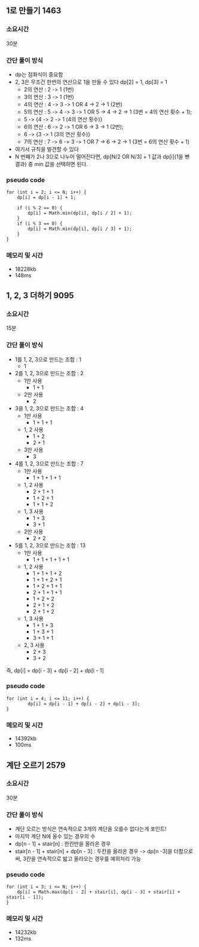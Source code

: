 ## 1로 만들기 1463
### 소요시간
30분

### 간단 풀이 방식
- dp는 점화식이 중요함
- 2, 3은 무조건 한번의 연산으로 1을 만들 수 있다 dp[2] = 1, dp[3] = 1
    - 2의 연산 : 2 -> 1 (1번)
    - 3의 연산 : 3 -> 1 (1번)
    - 4의 연산 : 4 -> 3 -> 1 OR 4 -> 2 -> 1 (2번)
    - 5의 연산 : 5 -> 4 -> 3 -> 1 OR 5 -> 4 -> 2 -> 1 (3번 = 4의 연산 횟수 + 1);
    - 5 -> {4 -> 2 -> 1 (4의 연산 횟수)}
    - 6의 연산 : 6 -> 2 -> 1 OR 6 -> 3 -> 1 (2번);
    - 6 -> {3 -> 1 (3의 연산 횟수)}
    - 7의 연산 : 7 -> 6 -> 3 -> 1 OR 7 -> 6 -> 2 -> 1 (3번 = 6의 연산 횟수 + 1)
- 여기서 규칙을 발견할 수 있다
- N 번째가 2나 3으로 나누어 떨어진다면, dp[N/2 OR N/3] + 1 값과 dp[i](1을 뺸 결과) 중 min 값을 선택하면 된다.

### pseudo code
```
for (int i = 2; i <= N; i++) {
    dp[i] = dp[i - 1] + 1;

    if (i % 2 == 0) {
        dp[i] = Math.min(dp[i], dp[i / 2] + 1);
    }
    if (i % 3 == 0) {
        dp[i] = Math.min(dp[i], dp[i / 3] + 1);
    }
}
```

### 메모리 및 시간
- 18228kb
- 148ms

## 1, 2, 3 더하기 9095
### 소요시간
15분

### 간단 풀이 방식
- 1를 1, 2, 3으로 만드는 조합 : 1
    - 1
- 2를 1, 2, 3으로 만드는 조합 : 2
    - 1만 사용
        - 1 + 1
    - 2만 사용
        - 2
- 3을 1, 2, 3으로 만드는 조합 : 4
    - 1만 사용
        - 1 + 1 + 1
    - 1, 2 사용
        - 1 + 2
        - 2 + 1
    - 3만 사용
        - 3
- 4를 1, 2, 3으로 만드는 조합 : 7
    - 1만 사용
        - 1 + 1 + 1 + 1
    - 1, 2 사용
        - 2 + 1 + 1
        - 1 + 2 + 1
        - 1 + 1 + 2
    - 1, 3 사용
        - 1 + 3
        - 3 + 1
    - 2만 사용
        - 2 + 2
- 5를 1, 2, 3으로 만드는 조합 : 13
    - 1만 사용
        - 1 + 1 + 1 + 1 + 1
    - 1, 2 사용
        - 1 + 1 + 1 + 2
        - 1 + 1 + 2 + 1
        - 1 + 2 + 1 + 1
        - 2 + 1 + 1 + 1
        - 1 + 2 + 2
        - 2 + 1 + 2
        - 2 + 1 + 2
    - 1, 3 사용
        - 1 + 1 + 3
        - 1 + 3 + 1
        - 3 + 1 + 1
    - 2, 3 사용
        - 2 + 3
        - 3 + 2

즉, dp[i] = dp[i - 3] + dp[i - 2] + dp[i - 1]

### pseudo code
```
for (int i = 4; i <= 11; i++) {
        dp[i] = dp[i - 1] + dp[i - 2] + dp[i - 3];
}
```

### 메모리 및 시간
- 14392kb
- 100ms

## 계단 오르기 2579
### 소요시간
30분

### 간단 풀이 방식
- 계단 오르는 방식은 연속적으로 3개의 계단을 오를수 없다는게 포인트!
- 마지막 계단 N에 올수 있는 경우의 수
- dp[n - 1] + stair[n] : 한칸만을 올라온 경우
-  stair[n - 1] + stair[n] + dp[n - 3] : 두칸을 올라온 경우 -> dp[n -3]을 더함으로써, 3칸을 연속적으로 밟고 올라오는 경우를 예외처리 가능

### pseudo code
```
for (int i = 3; i <= N; i++) {
    dp[i] = Math.max(dp[i - 2] + stair[i], dp[i - 3] + stair[i] + stair[i - 1]);
}
```

### 메모리 및 시간
- 14232kb
- 132ms
